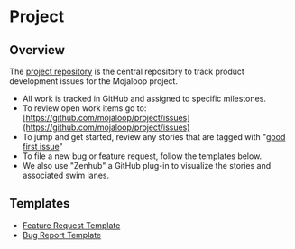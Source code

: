 # Project

## Overview

The [project repository](https://github.com/mojaloop/project) is the central repository to track product development issues for the Mojaloop project.

* All work is tracked in GitHub and assigned to specific milestones.
* To review open work items go to: [https://github.com/mojaloop/project/issues](https://github.com/mojaloop/project/issues)
* To jump and get started, review any stories that are tagged with "[good first issue](https://github.com/mojaloop/project/issues?q=is%3Aopen+is%3Aissue+label%3A%22good+first+issue%22)"
* To file a new bug or feature request, follow the templates below.
* We also use "Zenhub" a GitHub plug-in to visualize the stories and associated swim lanes.

## Templates

* [Feature Request Template](https://github.com/mojaloop/project/blob/master/.github/ISSUE_TEMPLATE/feature_request.md)
* [Bug Report Template](https://github.com/mojaloop/project/blob/master/.github/ISSUE_TEMPLATE/bug_report.md)


